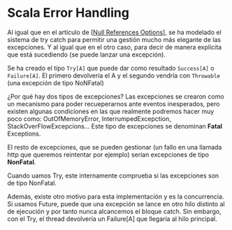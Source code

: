# Scala Error Handling

Al igual que en el artículo de [[Null References Options]], se ha modelado el sistema de try catch para permitir una gestión mucho más elegante de las excepciones. Y al igual que en el otro caso, para decir de manera explícita que está sucediendo (se puede lanzar una excepción).

Se ha creado el tipo `Try[A]` que puede dar como resultado `Success[A]` o `Failure[A]`. El primero devolvería el A y el segundo vendría con `Throwable` (una excepción de tipo NoNFatal)

¿Por qué hay dos tipos de excepciones? 
Las excepciones se crearon como un mecanismo para poder recueperarnos ante eventos inesperados, pero existen algunas condiciones en las que realmente podremos hacer muy poco como: OutOfMemoryError, InterrumpedExcepction, StackOverFlowExcepcions... Este tipo de excepciones se denominan **Fatal** Exceptions.

El resto de excepciones, que se pueden gestionar (un fallo en una llamada http que queremos reintentar por ejemplo) serían excepciones de tipo **NonFatal**. 

Cuando uamos Try, este internamente comprueba si las excepciones son de tipo NonFatal. 

Además, existe otro motivo para esta implementación y es la concurrencia. 
Si usamos Future, puede que una excepción se lance en otro hilo distinto al de ejecución y por tanto nunca alcancemos el bloque catch. Sin embargo, con el Try, el thread devolvería un Failure[A] que llegaría al hilo principal.


[//begin]: # "Autogenerated link references for markdown compatibility"
[Null References Options]: null-references-options "Null References - Options"
[//end]: # "Autogenerated link references"